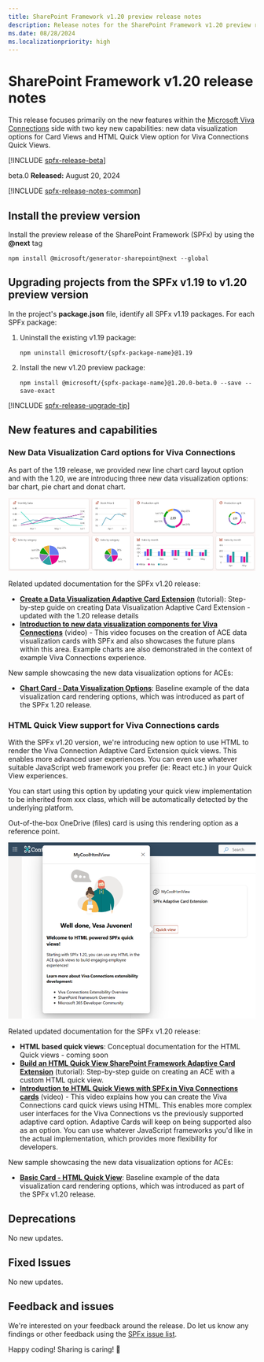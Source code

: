 ```yaml
---
title: SharePoint Framework v1.20 preview release notes
description: Release notes for the SharePoint Framework v1.20 preview release.
ms.date: 08/28/2024
ms.localizationpriority: high
---
```

# SharePoint Framework v1.20 release notes

This release focuses primarily on the new features within the [Microsoft Viva Connections](./viva/overview-viva-connections.md) side with two key new capabilities: new data visualization options for Card Views and HTML Quick View option for Viva Connections Quick Views.

[!INCLUDE [spfx-release-beta](../../includes/snippets/spfx-release-beta.md)]

beta.0 **Released:** August 20, 2024

[!INCLUDE [spfx-release-notes-common](../../includes/snippets/spfx-release-notes-common.md)]

## Install the preview version

Install the preview release of the SharePoint Framework (SPFx) by using the **@next** tag

```console
npm install @microsoft/generator-sharepoint@next --global
```

## Upgrading projects from the SPFx v1.19 to v1.20 preview version

In the project's **package.json** file, identify all SPFx v1.19 packages. For each SPFx package:

1. Uninstall the existing v1.19 package:

    ```console
    npm uninstall @microsoft/{spfx-package-name}@1.19
    ```

1. Install the new v1.20 preview package:

    ```console
    npm install @microsoft/{spfx-package-name}@1.20.0-beta.0 --save --save-exact
    ```

[!INCLUDE [spfx-release-upgrade-tip](../../includes/snippets/spfx-release-upgrade-tip.md)]

## New features and capabilities

### New Data Visualization Card options for Viva Connections

As part of the 1.19 release, we provided new line chart card layout option and with the 1.20, we are introducing three new data visualization options: bar chart, pie chart and donat chart.

![Sample chart card layouts](../images/120-release-notes/chart-cards-options.png)

Related updated documentation for the SPFx v1.20 release:

- **[Create a Data Visualization Adaptive Card Extension](viva/get-started/build-data-visualization-adaptive-card-extension.md)** (tutorial): Step-by-step guide on creating Data Visualization Adaptive Card Extension - updated with the 1.20 release details
- **[Introduction to new data visualization components for Viva Connections](https://www.youtube.com/watch?v=zBLEEF6cC7I)** (video) - This video focuses on the creation of ACE data visualization cards with SPFx and also showcases the future plans within this area. Example charts are also demonstrated in the context of example Viva Connections experience.

New sample showcasing the new data visualization options for ACEs:

- **[Chart Card - Data Visualization Options](https://github.com/pnp/sp-dev-fx-aces/tree/main/samples/ChartCard-DataVisualizationOptions)**: Baseline example of the data visualization card rendering options, which was introduced as part of the SPFx 1.20 release.

### HTML Quick View support for Viva Connections cards

With the SPFx v1.20 version, we're introducing new option to use HTML to render the Viva Connection Adaptive Card Extension quick views. This enables more advanced user experiences. You can even use whatever suitable JavaScript web framework you prefer (ie: React etc.) in your Quick View experiences.

You can start using this option by updating your quick view implementation to be inherited from xxx class, which will be automatically detected by the underlying platform.

Out-of-the-box OneDrive (files) card is using this rendering option as a reference point.

![Preview on HTML quick views](../images/120-release-notes/html-quick-views.png)

Related updated documentation for the SPFx v1.20 release:

- **HTML based quick views**: Conceptual documentation for the HTML Quick views - coming soon
- **[Build an HTML Quick View SharePoint Framework Adaptive Card Extension](./viva/get-started/build-html-quickview-adaptive-card-extension.md)** (tutorial): Step-by-step guide on creating an ACE with a custom HTML quick view.
- **[Introduction to HTML Quick Views with SPFx in Viva Connections cards](https://youtu.be/kL6Nsx-K8Oo)** (video) - This video explains how you can create the Viva Connections card quick views using HTML. This enables more complex user interfaces for the Viva Connections vs the previously supported adaptive card option. Adaptive Cards will keep on being supported also as an option. You can use whatever JavaScript frameworks you'd like in the actual implementation, which provides more flexibility for developers.

New sample showcasing the new data visualization options for ACEs:

- **[Basic Card - HTML Quick View](https://github.com/pnp/sp-dev-fx-aces/tree/main/samples/BasicCard-HTML-QuickView)**: Baseline example of the data visualization card rendering options, which was introduced as part of the SPFx v1.20 release.


## Deprecations

No new updates.

## Fixed Issues

No new updates.

## Feedback and issues

We're interested on your feedback around the release. Do let us know any findings or other feedback using the [SPFx issue list](https://github.com/SharePoint/sp-dev-docs/issues).

Happy coding! Sharing is caring! 🧡
